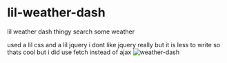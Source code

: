 # lil-weather-dash
lil weather dash thingy
search some weather

used a lil css and
a lil jquery
i dont like jquery really but it is less to write so thats cool
but i did use fetch instead of ajax
![weather-dash](https://user-images.githubusercontent.com/65675240/206879588-e28e6ed2-6d35-4251-819f-52bee4225835.PNG)
